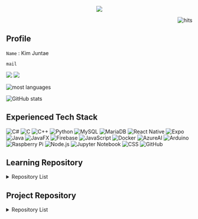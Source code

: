 <p align='center'>
  <a href="https://github.com/Naiery0">
    <img src="https://capsule-render.vercel.app/api?type=blur&height=250&color=gradient&text=Naiery's%20Github&textBg=false&fontSize=45&fontColor=684a44&animation=fadeIn&rotate=1"/>
  </a>
</p>

<div align="right">
 <!-- <a href="https://github.com/Naiery0/"> -->
    <img src="https://myhits.vercel.app/api/hit/https%3A%2F%2Fgithub.com%2FNaiery0%2F?color=red&label=hits&size=medium" alt="hits" />
  </a>
</div>

## Profile

`Name` : Kim Juntae  

`mail` 

<a href="mailto:molly724@naver.com"><img src="https://img.shields.io/badge/molly724@naver.com-03C75A?style=flat-square&logo=naver&logoColor=white&link=molly724@naver.com"></a>
<a href="mailto:molly000724@gamil.com"><img src="https://img.shields.io/badge/molly000724@gmail.com-EA4335?style=flat-square&logo=gmail&logoColor=white&link=molly000724@gmail.com"></a>


![most languages](https://github-readme-stats.vercel.app/api/top-langs/?username=Naiery0&layout=compact)
 
![GitHub stats](https://github-readme-stats.vercel.app/api?username=Naiery0&show_icons=true&theme=kacho_ga)

<!-- moltack-->
## Experienced Tech Stack
![C#](https://img.shields.io/badge/C%23-239120?style=for-the-badge&logo=c-sharp&logoColor=white)
![C](https://img.shields.io/badge/-00599C?style=for-the-badge&logo=c&logoColor=white)
![C++](https://img.shields.io/badge/-00599C?style=for-the-badge&logo=c%2b%2b&logoColor=white)
![Python](https://img.shields.io/badge/Python-3776AB?style=for-the-badge&logo=python&logoColor=yellow)
![MySQL](https://img.shields.io/badge/MySQL-4479A1?style=for-the-badge&logo=mysql&logoColor=white)
![MariaDB](https://img.shields.io/badge/MariaDB-003545?style=for-the-badge&logo=mariadb&logoColor=white)
![React Native](https://img.shields.io/badge/React_Native-61DAFB?style=for-the-badge&logo=react&logoColor=white)
![Expo](https://img.shields.io/badge/Expo-ffffff?style=for-the-badge&logo=expo&logoColor=black)
![Java](https://img.shields.io/badge/Java-007396?style=for-the-badge&logo=java&logoColor=white)
![JavaFX](https://img.shields.io/badge/JavaFX-007396?style=for-the-badge&logo=java&logoColor=white)
![Firebase](https://img.shields.io/badge/Firebase-DD2C00?style=for-the-badge&logo=firebase&logoColor=white)
![JavaScript](https://img.shields.io/badge/JavaScript-F7DF1E?style=for-the-badge&logo=Javascript&logoColor=white)
![Docker](https://img.shields.io/badge/Docker-2496ED?style=for-the-badge&logo=docker&logoColor=white)
![AzureAI](https://img.shields.io/badge/Azure-0078D4?style=for-the-badge&logo=microsoftazure&logoColor=white)
![Arduino](https://img.shields.io/badge/Arduino-00979D?style=for-the-badge&logo=arduino&logoColor=white)
![Raspberry Pi](https://img.shields.io/badge/Raspberry%20Pi-C51A4A?style=for-the-badge&logo=raspberrypi&logoColor=white)
![Node.js](https://img.shields.io/badge/Node.js-339933?style=for-the-badge&logo=nodedotjs&logoColor=white)
![Jupyter Notebook](https://img.shields.io/badge/Jupyter-FA0F00?style=for-the-badge&logo=jupyter&logoColor=white)
![CSS](https://img.shields.io/badge/CSS-1572B6?style=for-the-badge&logo=css&logoColor=white)
![GitHub](https://img.shields.io/badge/GitHub-181717?style=for-the-badge&logo=github&logoColor=white)


  
## Learning Repository
<details>
<summary>Repository List</summary>
  
[![Readme Card](https://github-readme-stats.vercel.app/api/pin/?username=Naiery0&repo=IoT-C--2025&theme=swift)](https://github.com/Naiery0/IoT-C--2025)
[![Readme Card](https://github-readme-stats.vercel.app/api/pin/?username=Naiery0&repo=IoT-Cpp-2025&theme=swift)](https://github.com/Naiery0/IoT-Cpp-2025)
[![Readme Card](https://github-readme-stats.vercel.app/api/pin/?username=Naiery0&repo=iot-winapp-2025&theme=swift)](https://github.com/Naiery0/iot-winapp-2025)
[![Readme Card](https://github-readme-stats.vercel.app/api/pin/?username=Naiery0&repo=iot-wpf-2025&theme=swift)](https://github.com/Naiery0/iot-wpf-2025)
[![Readme Card](https://github-readme-stats.vercel.app/api/pin/?username=Naiery0&repo=iot-Python-2025-&theme=swift)](https://github.com/Naiery0/iot-Python-2025-)
[![Readme Card](https://github-readme-stats.vercel.app/api/pin/?username=Naiery0&repo=iot-algorithm-2025&theme=swift)](https://github.com/Naiery0/iot-algorithm-2025)
[![Readme Card](https://github-readme-stats.vercel.app/api/pin/?username=Naiery0&repo=iot-dataanalysis-2025&theme=swift)](https://github.com/Naiery0/iot-dataanalysis-2025)
[![Readme Card](https://github-readme-stats.vercel.app/api/pin/?username=Naiery0&repo=iot-database-2025&theme=swift)](https://github.com/Naiery0/iot-database-2025)
[![Readme Card](https://github-readme-stats.vercel.app/api/pin/?username=Naiery0&repo=iot-webapp-2025&theme=swift)](https://github.com/Naiery0/iot-webapp-2025)
[![Readme Card](https://github-readme-stats.vercel.app/api/pin/?username=Naiery0&repo=backjoon-note&theme=swift)](https://github.com/Naiery0/backjoon-note)
</details>

## Project Repository
<details>
  <summary>Repository List</summary>

[![Readme Card](https://github-readme-stats.vercel.app/api/pin/?username=GiveMeJobGroup&repo=2025-IoT-MiniProject&theme=swift)](https://github.com/GiveMeJobGroup/2025-IoT-MiniProject)
[![Readme Card](https://github-readme-stats.vercel.app/api/pin/?username=Naiery0&repo=WinFormProject&theme=swift)](https://github.com/Naiery0/WinFormProject)
[![Readme Card](https://github-readme-stats.vercel.app/api/pin/?username=GiveMeJobGroup&repo=2025-IoT-TeamProject&theme=swift)](https://github.com/GiveMeJobGroup/2025-IoT-TeamProject)
</details>



